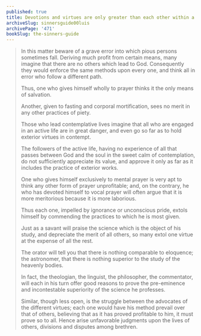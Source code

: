 ```yaml
---
published: true
title: Devotions and virtues are only greater than each other within a subject, not objectively
archiveSlug: sinnersguide00luis
archivePage: '471'
bookSlug: the-sinners-guide
---
```


> In this matter beware of a grave error into which pious persons sometimes fall. Deriving much profit from certain means, many imagine that there are no others which lead to God. Consequently they would enforce the same methods upon every one, and think all in error who follow a different path.
> 
> Thus, one who gives himself wholly to prayer thinks it the only means of salvation.
> 
> Another, given to fasting and corporal mortification, sees no merit in any other practices of piety.
> 
> Those who lead contemplative lives imagine that all who are engaged in an active life are in great danger, and even go so far as to hold exterior virtues in contempt.
> 
> The followers of the active life, having no experience of all that passes between God and the soul in the sweet calm of contemplation, do not sufficiently appreciate its value, and approve it only as far as it includes the practice of exterior works.
> 
> One who gives himself exclusively to mental prayer is very apt to think any other form of prayer unprofitable; and, on the contrary, he who has devoted himself to vocal prayer will often argue that it is more meritorious because it is more laborious.
> 
> Thus each one, impelled by ignorance or unconscious pride, extols himself by commending the practices to which he is most given.
> 
> Just as a savant will praise the science which is the object of his study, and depreciate the merit of all others, so many extol one virtue at the expense of all the rest.
> 
> The orator will tell you that there is nothing comparable to eloquence; the astronomer, that there is nothing superior to the study of the heavenly bodies.
> 
> In fact, the theologian, the linguist, the philosopher, the commentator, will each in his turn offer good reasons to prove the pre-eminence and incontestable superiority of the science he professes.
> 
> Similar, though less open, is the struggle between the advocates of the different virtues; each one would have his method prevail over that of others, believing that as it has proved profitable to him, it must prove so to all. Hence arise unfavorable judgments upon the lives of others, divisions and disputes among brethren.
